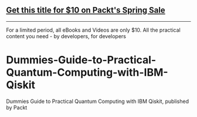 ## [Get this title for $10 on Packt's Spring Sale](https://www.packt.com/V17730?utm_source=github&utm_medium=packt-github-repo&utm_campaign=spring_10_dollar_2022)
-----
For a limited period, all eBooks and Videos are only $10. All the practical content you need \- by developers, for developers

# Dummies-Guide-to-Practical-Quantum-Computing-with-IBM-Qiskit
Dummies Guide to Practical Quantum Computing with IBM Qiskit, published by Packt
